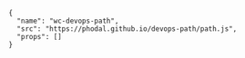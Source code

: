 ```webcomponents
{
  "name": "wc-devops-path",
  "src": "https://phodal.github.io/devops-path/path.js",
  "props": []
}
```
